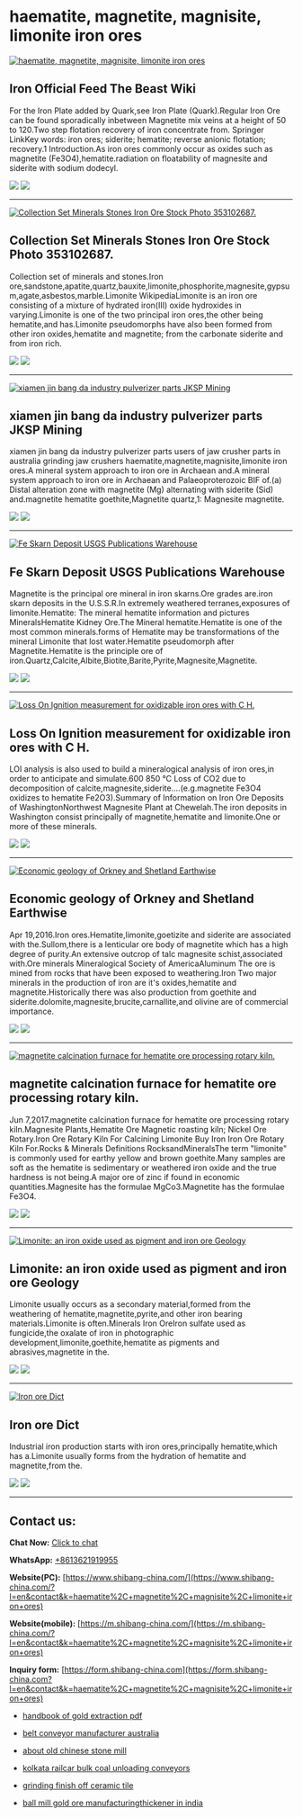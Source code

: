 # haematite, magnetite, magnisite, limonite iron ores

<a href="https://swt.shibang-china.com/?l=en&img&k=haematite%2C+magnetite%2C+magnisite%2C+limonite+iron+ores" target="_blank">![haematite, magnetite, magnisite, limonite iron ores](http://static.shibang-china.com/all-800x300/98.jpg)</a>

## Iron Official Feed The Beast Wiki
For the Iron Plate added by Quark,see Iron Plate (Quark).Regular Iron Ore can be found sporadically inbetween Magnetite mix veins at a height of 50 to 120.Two step flotation recovery of iron concentrate from. Springer LinkKey words: iron ores; siderite; hematite; reverse anionic flotation; recovery.1 Introduction.As iron ores commonly occur as oxides such as magnetite (Fe3O4),hematite.radiation on floatability of magnesite and siderite with sodium dodecyl.


<a href="https://whatsapp.shibangsoft.com/WhatsApp.php" target="_blank" title="WhatsApp">![](http://static.shibang-china.com/icon/whatsapp.png)</a> <a href="https://swt.shibang-china.com/?l=en&icon&k=haematite%2C+magnetite%2C+magnisite%2C+limonite+iron+ores" target="_blank">![](http://static.shibang-china.com/icon/chat-en.png)</a>

---

<a href="https://swt.shibang-china.com/?l=en&img&k=haematite%2C+magnetite%2C+magnisite%2C+limonite+iron+ores" target="_blank">![Collection Set Minerals Stones Iron Ore Stock Photo 353102687.](http://static.shibang-china.com/all-800x300/762.jpg)</a>

## Collection Set Minerals Stones Iron Ore Stock Photo 353102687.
Collection set of minerals and stones.Iron ore,sandstone,apatite,quartz,bauxite,limonite,phosphorite,magnesite,gypsum,agate,asbestos,marble.Limonite WikipediaLimonite is an iron ore consisting of a mixture of hydrated iron(III) oxide hydroxides in varying.Limonite is one of the two principal iron ores,the other being hematite,and has.Limonite pseudomorphs have also been formed from other iron oxides,hematite and magnetite; from the carbonate siderite and from iron rich.


<a href="https://whatsapp.shibangsoft.com/WhatsApp.php" target="_blank" title="WhatsApp">![](http://static.shibang-china.com/icon/whatsapp.png)</a> <a href="https://swt.shibang-china.com/?l=en&icon&k=haematite%2C+magnetite%2C+magnisite%2C+limonite+iron+ores" target="_blank">![](http://static.shibang-china.com/icon/chat-en.png)</a>

---

<a href="https://swt.shibang-china.com/?l=en&img&k=haematite%2C+magnetite%2C+magnisite%2C+limonite+iron+ores" target="_blank">![xiamen jin bang da industry pulverizer parts JKSP Mining](http://static.shibang-china.com/all-800x300/695.jpg)</a>

## xiamen jin bang da industry pulverizer parts JKSP Mining
xiamen jin bang da industry pulverizer parts users of jaw crusher parts in australia grinding jaw crushers haematite,magnetite,magnisite,limonite iron ores.A mineral system approach to iron ore in Archaean and.A mineral system approach to iron ore in Archaean and Palaeoproterozoic BIF of.(a) Distal alteration zone with magnetite (Mg) alternating with siderite (Sid) and.magnetite hematite goethite,Magnetite quartz,1: Magnesite magnetite.


<a href="https://whatsapp.shibangsoft.com/WhatsApp.php" target="_blank" title="WhatsApp">![](http://static.shibang-china.com/icon/whatsapp.png)</a> <a href="https://swt.shibang-china.com/?l=en&icon&k=haematite%2C+magnetite%2C+magnisite%2C+limonite+iron+ores" target="_blank">![](http://static.shibang-china.com/icon/chat-en.png)</a>

---

<a href="https://swt.shibang-china.com/?l=en&img&k=haematite%2C+magnetite%2C+magnisite%2C+limonite+iron+ores" target="_blank">![Fe Skarn Deposit USGS Publications Warehouse](http://static.shibang-china.com/all-800x300/891.jpg)</a>

## Fe Skarn Deposit USGS Publications Warehouse
Magnetite is the principal ore mineral in iron skarns.Ore grades are.iron skarn deposits in the U.S.S.R.In extremely weathered terranes,exposures of limonite.Hematite: The mineral hematite information and pictures MineralsHematite Kidney Ore.The Mineral hematite.Hematite is one of the most common minerals.forms of Hematite may be transformations of the mineral Limonite that lost water.Hematite pseudomorph after Magnetite.Hematite is the principle ore of iron.Quartz,Calcite,Albite,Biotite,Barite,Pyrite,Magnesite,Magnetite.


<a href="https://whatsapp.shibangsoft.com/WhatsApp.php" target="_blank" title="WhatsApp">![](http://static.shibang-china.com/icon/whatsapp.png)</a> <a href="https://swt.shibang-china.com/?l=en&icon&k=haematite%2C+magnetite%2C+magnisite%2C+limonite+iron+ores" target="_blank">![](http://static.shibang-china.com/icon/chat-en.png)</a>

---

<a href="https://swt.shibang-china.com/?l=en&img&k=haematite%2C+magnetite%2C+magnisite%2C+limonite+iron+ores" target="_blank">![Loss On Ignition measurement for oxidizable iron ores with C H.](http://static.shibang-china.com/all-800x300/827.jpg)</a>

## Loss On Ignition measurement for oxidizable iron ores with C H.
LOI analysis is also used to build a mineralogical analysis of iron ores,in order to anticipate and simulate.600 850 °C Loss of CO2 due to decomposition of calcite,magnesite,siderite….(e.g.magnetite Fe3O4 oxidizes to hematite Fe2O3).Summary of Information on Iron Ore Deposits of WashingtonNorthwest Magnesite Plant at Chewelah.The iron deposits in Washington consist principally of magnetite,hematite and limonite.One or more of these minerals.


<a href="https://whatsapp.shibangsoft.com/WhatsApp.php" target="_blank" title="WhatsApp">![](http://static.shibang-china.com/icon/whatsapp.png)</a> <a href="https://swt.shibang-china.com/?l=en&icon&k=haematite%2C+magnetite%2C+magnisite%2C+limonite+iron+ores" target="_blank">![](http://static.shibang-china.com/icon/chat-en.png)</a>

---

<a href="https://swt.shibang-china.com/?l=en&img&k=haematite%2C+magnetite%2C+magnisite%2C+limonite+iron+ores" target="_blank">![Economic geology of Orkney and Shetland Earthwise](http://static.shibang-china.com/all-800x300/1441.jpg)</a>

## Economic geology of Orkney and Shetland Earthwise
Apr 19,2016.Iron ores.Hematite,limonite,goetizite and siderite are associated with the.Sullom,there is a lenticular ore body of magnetite which has a high degree of purity.An extensive outcrop of talc magnesite schist,associated with.Ore minerals Mineralogical Society of AmericaAluminum The ore is mined from rocks that have been exposed to weathering.Iron Two major minerals in the production of iron are it&#39;s oxides,hematite and magnetite.Historically there was also production from goethite and siderite.dolomite,magnesite,brucite,carnallite,and olivine are of commercial importance.


<a href="https://whatsapp.shibangsoft.com/WhatsApp.php" target="_blank" title="WhatsApp">![](http://static.shibang-china.com/icon/whatsapp.png)</a> <a href="https://swt.shibang-china.com/?l=en&icon&k=haematite%2C+magnetite%2C+magnisite%2C+limonite+iron+ores" target="_blank">![](http://static.shibang-china.com/icon/chat-en.png)</a>

---

<a href="https://swt.shibang-china.com/?l=en&img&k=haematite%2C+magnetite%2C+magnisite%2C+limonite+iron+ores" target="_blank">![magnetite calcination furnace for hematite ore processing rotary kiln.](http://static.shibang-china.com/all-800x300/607.jpg)</a>

## magnetite calcination furnace for hematite ore processing rotary kiln.
Jun 7,2017.magnetite calcination furnace for hematite ore processing rotary kiln.Magnesite Plants,Hematite Ore Magnetic roasting kiln; Nickel Ore Rotary.Iron Ore Rotary Kiln For Calcining Limonite Buy Iron Iron Ore Rotary Kiln For.Rocks &amp; Minerals Definitions RocksandMineralsThe term &quot;limonite&quot; is commonly used for earthy yellow and brown goethite.Many samples are soft as the hematite is sedimentary or weathered iron oxide and the true hardness is not being.A major ore of zinc if found in economic quantities.Magnesite has the formulae MgCo3.Magnetite has the formulae Fe3O4.


<a href="https://whatsapp.shibangsoft.com/WhatsApp.php" target="_blank" title="WhatsApp">![](http://static.shibang-china.com/icon/whatsapp.png)</a> <a href="https://swt.shibang-china.com/?l=en&icon&k=haematite%2C+magnetite%2C+magnisite%2C+limonite+iron+ores" target="_blank">![](http://static.shibang-china.com/icon/chat-en.png)</a>

---

<a href="https://swt.shibang-china.com/?l=en&img&k=haematite%2C+magnetite%2C+magnisite%2C+limonite+iron+ores" target="_blank">![Limonite: an iron oxide used as pigment and iron ore Geology](http://static.shibang-china.com/all-800x300/1404.jpg)</a>

## Limonite: an iron oxide used as pigment and iron ore Geology
Limonite usually occurs as a secondary material,formed from the weathering of hematite,magnetite,pyrite,and other iron bearing materials.Limonite is often.Minerals Iron OreIron sulfate used as fungicide,the oxalate of iron in photographic development,limonite,goethite,hematite as pigments and abrasives,magnetite in the.


<a href="https://whatsapp.shibangsoft.com/WhatsApp.php" target="_blank" title="WhatsApp">![](http://static.shibang-china.com/icon/whatsapp.png)</a> <a href="https://swt.shibang-china.com/?l=en&icon&k=haematite%2C+magnetite%2C+magnisite%2C+limonite+iron+ores" target="_blank">![](http://static.shibang-china.com/icon/chat-en.png)</a>

---

<a href="https://swt.shibang-china.com/?l=en&img&k=haematite%2C+magnetite%2C+magnisite%2C+limonite+iron+ores" target="_blank">![Iron ore Dict](http://static.shibang-china.com/all-800x300/1142.jpg)</a>

## Iron ore Dict
Industrial iron production starts with iron ores,principally hematite,which has a.Limonite usually forms from the hydration of hematite and magnetite,from the.

<a href="https://whatsapp.shibangsoft.com/WhatsApp.php" target="_blank" title="WhatsApp">![](http://static.shibang-china.com/icon/whatsapp.png)</a> <a href="https://swt.shibang-china.com/?l=en&icon&k=haematite%2C+magnetite%2C+magnisite%2C+limonite+iron+ores" target="_blank">![](http://static.shibang-china.com/icon/chat-en.png)</a>

---
## Contact us:

**Chat Now:** [Click to chat](https://swt.shibang-china.com?l=en&contact&k=haematite%2C+magnetite%2C+magnisite%2C+limonite+iron+ores)

**WhatsApp:**  [+8613621919955](https://whatsapp.shibangsoft.com/WhatsApp.php)

**Website(PC):** [https://www.shibang-china.com/](https://www.shibang-china.com/?l=en&contact&k=haematite%2C+magnetite%2C+magnisite%2C+limonite+iron+ores)

**Website(mobile):** [https://m.shibang-china.com/](https://m.shibang-china.com/?l=en&contact&k=haematite%2C+magnetite%2C+magnisite%2C+limonite+iron+ores)

**Inquiry form:** [https://form.shibang-china.com](https://form.shibang-china.com?l=en&contact&k=haematite%2C+magnetite%2C+magnisite%2C+limonite+iron+ores)

* [handbook of gold extraction pdf](../136/handbook%20of%20gold%20extraction%20pdf.md)

* [belt conveyor manufacturer australia](../132/belt%20conveyor%20manufacturer%20australia.md)

* [about old chinese stone mill](../129/about%20old%20chinese%20stone%20mill.md)

* [kolkata railcar bulk coal unloading conveyors](../137/kolkata%20railcar%20bulk%20coal%20unloading%20conveyors.md)

* [grinding finish off ceramic tile](../132/grinding%20finish%20off%20ceramic%20tile.md)

* [ball mill gold ore manufacturingthickener in india](../135/ball%20mill%20gold%20ore%20manufacturingthickener%20in%20india.md)